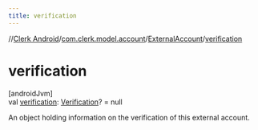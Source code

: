 ```yaml
---
title: verification
---
```

//[Clerk Android](../../../index.html)/[com.clerk.model.account](../index.html)/[ExternalAccount](index.html)/[verification](verification.html)



# verification



[androidJvm]\
val [verification](verification.html): [Verification](../../com.clerk.model.verification/-verification/index.html)? = null



An object holding information on the verification of this external account.




